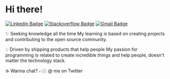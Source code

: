 ﻿ # Hi there!
[![Linkedin Badge](http://img.shields.io/badge/-fabiopicolijr-5c5c57?style=flat-square&logo=Linkedin&logoColor=black&link=https://www.linkedin.com/in/fabiopicolijr/)](https://www.linkedin.com/in/fabiopicolijr/)
 [![Stackoverflow Badge](http://img.shields.io/badge/-Stackoverflow-5c5c57?style=flat-square&logo=Stackoverflow&logoColor=black&link=https://stackoverflow.com/users/13911812/fabiopicolijr?tab=profile)](https://stackoverflow.com/users/13911812/fabiopicolijr?tab=profile)
[![Gmail Badge](http://img.shields.io/badge/-fabiopicolijr@gmail.com-5c5c57?style=flat-square&logo=Gmail&logoColor=redlink=mailto:fabiopicolijr@gmail.com)](mailto:fabiopicolijr@gmail.com)

✨  Seeking knowledge all the time
My learning is based on creating projects and contributing to the open source community.

💡  Driven by shipping products that help people
My passion for programming is related to create incredible things and help people, doesn't matter the technology stack.

☕️  Wanna chat?
👉🏼  @ me on Twitter
